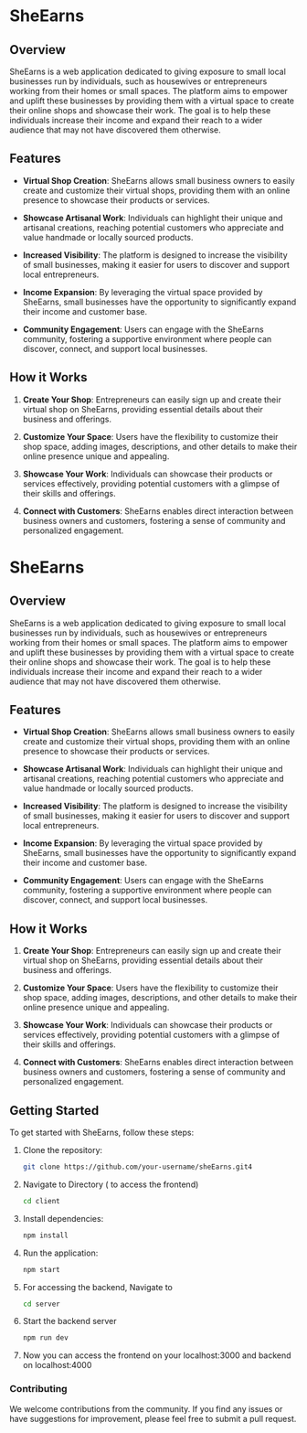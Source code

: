 # SheEarns

## Overview

SheEarns is a web application dedicated to giving exposure to small local businesses run by individuals, such as housewives or entrepreneurs working from their homes or small spaces. The platform aims to empower and uplift these businesses by providing them with a virtual space to create their online shops and showcase their work. The goal is to help these individuals increase their income and expand their reach to a wider audience that may not have discovered them otherwise.

## Features

- **Virtual Shop Creation**: SheEarns allows small business owners to easily create and customize their virtual shops, providing them with an online presence to showcase their products or services.

- **Showcase Artisanal Work**: Individuals can highlight their unique and artisanal creations, reaching potential customers who appreciate and value handmade or locally sourced products.

- **Increased Visibility**: The platform is designed to increase the visibility of small businesses, making it easier for users to discover and support local entrepreneurs.

- **Income Expansion**: By leveraging the virtual space provided by SheEarns, small businesses have the opportunity to significantly expand their income and customer base.

- **Community Engagement**: Users can engage with the SheEarns community, fostering a supportive environment where people can discover, connect, and support local businesses.

## How it Works

1. **Create Your Shop**: Entrepreneurs can easily sign up and create their virtual shop on SheEarns, providing essential details about their business and offerings.

2. **Customize Your Space**: Users have the flexibility to customize their shop space, adding images, descriptions, and other details to make their online presence unique and appealing.

3. **Showcase Your Work**: Individuals can showcase their products or services effectively, providing potential customers with a glimpse of their skills and offerings.

4. **Connect with Customers**: SheEarns enables direct interaction between business owners and customers, fostering a sense of community and personalized engagement.

# SheEarns

## Overview

SheEarns is a web application dedicated to giving exposure to small local businesses run by individuals, such as housewives or entrepreneurs working from their homes or small spaces. The platform aims to empower and uplift these businesses by providing them with a virtual space to create their online shops and showcase their work. The goal is to help these individuals increase their income and expand their reach to a wider audience that may not have discovered them otherwise.

## Features

- **Virtual Shop Creation**: SheEarns allows small business owners to easily create and customize their virtual shops, providing them with an online presence to showcase their products or services.

- **Showcase Artisanal Work**: Individuals can highlight their unique and artisanal creations, reaching potential customers who appreciate and value handmade or locally sourced products.

- **Increased Visibility**: The platform is designed to increase the visibility of small businesses, making it easier for users to discover and support local entrepreneurs.

- **Income Expansion**: By leveraging the virtual space provided by SheEarns, small businesses have the opportunity to significantly expand their income and customer base.

- **Community Engagement**: Users can engage with the SheEarns community, fostering a supportive environment where people can discover, connect, and support local businesses.

## How it Works

1. **Create Your Shop**: Entrepreneurs can easily sign up and create their virtual shop on SheEarns, providing essential details about their business and offerings.

2. **Customize Your Space**: Users have the flexibility to customize their shop space, adding images, descriptions, and other details to make their online presence unique and appealing.

3. **Showcase Your Work**: Individuals can showcase their products or services effectively, providing potential customers with a glimpse of their skills and offerings.

4. **Connect with Customers**: SheEarns enables direct interaction between business owners and customers, fostering a sense of community and personalized engagement.

## Getting Started

To get started with SheEarns, follow these steps:

1. Clone the repository:

   ```bash
   git clone https://github.com/your-username/sheEarns.git4

2. Navigate to Directory ( to access the frontend)
    ```bash
    cd client
    
3. Install dependencies:

   ```bash
   npm install

4. Run the application:

   ```bash
   npm start

5. For accessing the backend, Navigate to
   ```bash
   cd server

6. Start the backend server
   ```bash
   npm run dev

7. Now you can access the frontend on your localhost:3000 and backend on localhost:4000     

 ### Contributing
We welcome contributions from the community. If you find any issues or have suggestions for improvement, please feel free to submit a pull request. 
